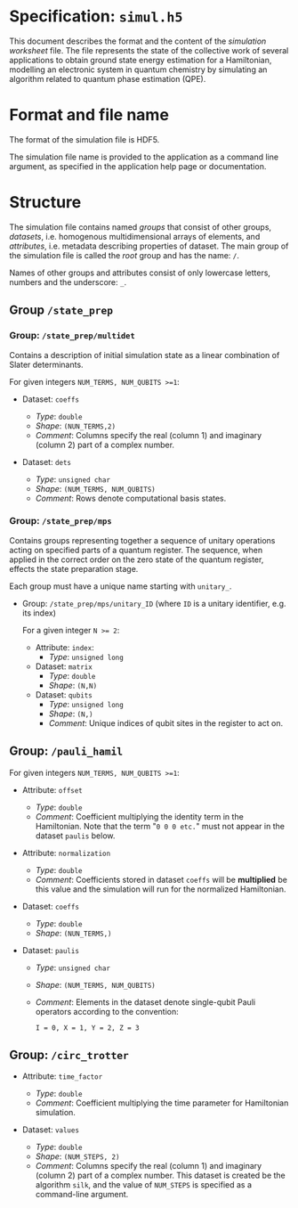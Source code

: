 # Specification: `simul.h5`

This document describes the format and the content of the _simulation
worksheet_ file. The file represents the state of the collective work of several
applications to obtain ground state energy estimation for a Hamiltonian,
modelling an electronic system in quantum chemistry by simulating
an algorithm related to quantum phase estimation (QPE).

# Format and file name

The format of the simulation file is HDF5.

The simulation file name is provided to the application as a command line
argument, as specified in the application help page or
documentation.

# Structure

The simulation file contains named *groups* that consist of other
groups, *datasets*, i.e. homogenous multidimensional arrays of elements, and
*attributes*, i.e. metadata describing properties of dataset. The main group
of the simulation file is called the *root* group and has the name: `/`.

Names of other groups and attributes consist of only lowercase letters, numbers
and the underscore: `_`.

## Group `/state_prep`

### Group: `/state_prep/multidet`

Contains a description of initial simulation state as a linear combination of
Slater determinants.

For given integers `NUM_TERMS, NUM_QUBITS >=1`:

- Dataset: `coeffs`
    - *Type*: `double`
    - *Shape*: `(NUN_TERMS,2)`
    - *Comment*: Columns specify the real (column 1) and imaginary (column 2)
      part of a complex number.


- Dataset: `dets`
    - *Type*: `unsigned char`
    - *Shape*: `(NUM_TERMS, NUM_QUBITS)`
    - *Comment*: Rows denote computational basis states.

### Group: `/state_prep/mps`

Contains groups representing together a sequence of unitary
operations acting on specified parts of a quantum register. The sequence, when
applied in the correct order on the zero state of the quantum register, effects
the state preparation stage.

Each group must have a unique name starting with `unitary_`.

- Group: `/state_prep/mps/unitary_ID`
  (where `ID` is a unitary identifier, e.g. its index)

  For a given integer `N >= 2`:

    - Attribute: `index`:
        - *Type*: `unsigned long`
    - Dataset: `matrix`
        - *Type*: `double`
        - *Shape*: `(N,N)`
    - Dataset: `qubits`
        - *Type*: `unsigned long`
        - *Shape*: `(N,)`
        - *Comment*: Unique indices of qubit sites in the register to act on.

## Group: `/pauli_hamil`

For given integers `NUM_TERMS, NUM_QUBITS >=1`:

- Attribute: `offset`
    - *Type*: `double`
    - *Comment*: Coefficient multiplying the identity term in the
      Hamiltonian. Note that the term "`0 0 0 etc.`" must not appear in the
      dataset `paulis` below.

- Attribute: `normalization`
    - *Type*: `double`
    - *Comment*: Coefficients stored in dataset `coeffs` will be
      **multiplied** be this value and the simulation will run for the
      normalized Hamiltonian.

- Dataset: `coeffs`
    - *Type*: `double`
    - *Shape*: `(NUN_TERMS,)`

- Dataset: `paulis`
    - *Type*: `unsigned char`
    - *Shape*: `(NUM_TERMS, NUM_QUBITS)`
    - *Comment*: Elements in the dataset denote single-qubit Pauli operators
      according to the convention:
  
      ```text
      I = 0, X = 1, Y = 2, Z = 3
      ```

## Group: `/circ_trotter`

- Attribute: `time_factor`
    - *Type*: `double`
    - *Comment*: Coefficient multiplying the time parameter for Hamiltonian
      simulation.

- Dataset: `values`
    - *Type*: `double`
    - *Shape*: `(NUM_STEPS, 2)`
    - *Comment*: Columns specify the real (column 1) and imaginary (column 2)
      part of a complex number. This dataset is created be the algorithm `silk`,
      and the value of `NUM_STEPS` is specified as a command-line argument.

[hdf5-data-types]: https://docs.hdfgroup.org/hdf5/v1_14/predefined_datatypes_tables.html

[uuid-rfc]: https://datatracker.ietf.org/doc/html/rfc4122
